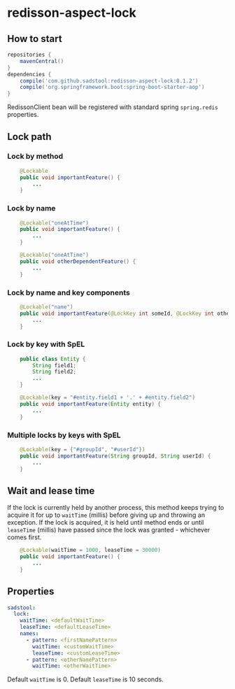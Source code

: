 # redisson-aspect-lock

## How to start

```groovy
repositories {
    mavenCentral()
}
dependencies {
	compile('com.github.sadstool:redisson-aspect-lock:0.1.2')
	compile('org.springframework.boot:spring-boot-starter-aop')
}
```

RedissonClient bean will be registered with standard spring `spring.redis` properties.

## Lock path

### Lock by method

```java
    @Lockable
    public void importantFeature() {
        ...
    }
```

### Lock by name

```java
    @Lockable("oneAtTime")
    public void importantFeature() {
        ...
    }

    @Lockable("oneAtTime")
    public void otherDependentFeature() {
        ...
    }
```

### Lock by name and key components

```java
    @Lockable("name")
    public void importantFeature(@LockKey int someId, @LockKey int otherId) {
        ...
    }
```

### Lock by key with SpEL

```java
    public class Entity {
        String field1;
        String field2;
        ...
    }

    @Lockable(key = "#entity.field1 + '.' + #entity.field2")
    public void importantFeature(Entity entity) {
        ...
    }
```

### Multiple locks by keys with SpEL

```java
    @Lockable(key = {"#groupId", "#userId"})
    public void importantFeature(String groupId, String userId) {
        ...
    }
```

## Wait and lease time

If the lock is currently held by another process, this method keeps trying to acquire it for up to `waitTime` (millis) before giving up and throwing an exception. If the lock is acquired, it is held until method ends or until `leaseTime` (millis) have passed since the lock was granted - whichever comes first.

```java
    @Lockable(waitTime = 1000, leaseTime = 30000)
    public void importantFeature() {
        ...
    }
```

## Properties

```yaml
sadstool:
  lock:
    waitTime: <defaultWaitTime>
    leaseTime: <defaultLeaseTime>
    names:
      - pattern: <firstNamePattern>
        waitTime: <customWaitTime>
        leaseTime: <customLeaseTime>
      - pattern: <otherNamePattern>
        waitTime: <otherWaitTime>
```

Default `waitTime` is 0. Default `leaseTime` is 10 seconds.
